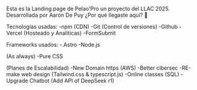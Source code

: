 Esta es la Landing.page de Pelao'Pro un proyecto del LLAC 2025. Desarrollada por Aarón De Puy ¿Por qué llegaste aquí? 🤨

Tecnologías usadas:
-npm (CDN)
-Git (Control de versiones)
-Github 
-Vercel (Hosteado y Analiticas)
-FormSubmit

Frameworks usados:
-.Astro
-Node.js

(As always)
-Pure CSS

(Planes de Escalabilidad)
-New Domain https (AWS)
-Better cibersec
-RE-make web design (Tailwind.css & typescript.js)
-Online classes (SQL)
-Upgrade Chatbot (Add API of DeepSeek r1)